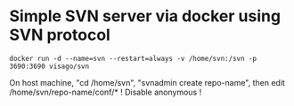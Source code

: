 # Simple SVN server via docker using SVN protocol

```
docker run -d --name=svn --restart=always -v /home/svn:/svn -p 3690:3690 visago/svn 
```

On host machine, "cd /home/svn", "svnadmin create repo-name", then edit /home/svn/repo-name/conf/* ! Disable anonymous !